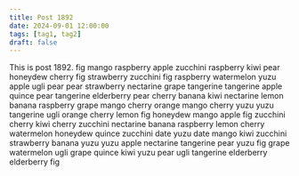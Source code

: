 ```yaml
---
title: Post 1892
date: 2024-09-01 12:00:00
tags: [tag1, tag2]
draft: false
---
```

This is post 1892.
fig
mango
raspberry
apple
zucchini
raspberry
kiwi
pear
honeydew
cherry
fig
strawberry
zucchini
fig
raspberry
watermelon
yuzu
apple
ugli
pear
pear
strawberry
nectarine
grape
tangerine
tangerine
apple
quince
pear
tangerine
elderberry
pear
cherry
banana
kiwi
nectarine
lemon
banana
raspberry
grape
mango
cherry
orange
mango
cherry
yuzu
yuzu
tangerine
ugli
orange
cherry
lemon
fig
honeydew
mango
apple
fig
zucchini
cherry
kiwi
cherry
zucchini
nectarine
banana
raspberry
lemon
cherry
watermelon
honeydew
quince
zucchini
date
yuzu
date
mango
kiwi
zucchini
strawberry
banana
yuzu
yuzu
apple
nectarine
tangerine
pear
yuzu
fig
grape
watermelon
ugli
grape
quince
kiwi
yuzu
pear
ugli
tangerine
elderberry
elderberry
fig
